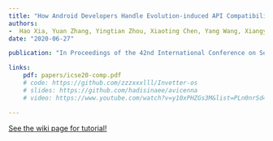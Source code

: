```yaml
---
title: "How Android Developers Handle Evolution-induced API Compatibility Issues: A Large-scale Study"
authors:
-  Hao Xia, Yuan Zhang, Yingtian Zhou, Xiaoting Chen, Yang Wang, Xiangyu Zhang, Shuaishuai Cui, Geng Hong, Xiaohan Zhang, Min Yang and Zhemin Yang
date: "2020-06-27"

publication: "In Proceedings of the 42nd International Conference on Software Engineering (ACM ICSE'20)"

links:
    pdf: papers/icse20-comp.pdf
    # code: https://github.com/zzzxxxlll/Invetter-os
    # slides: https://github.com/hadisinaee/avicenna
    # video: https://www.youtube.com/watch?v=y10xPHZGs3M&list=PLn0nrSd4xjjbyUeai0oevMrT8_IwnBo4R

---
```



[See the wiki page for tutorial!](https://github.com/hadisinaee/avicenna/wiki)

